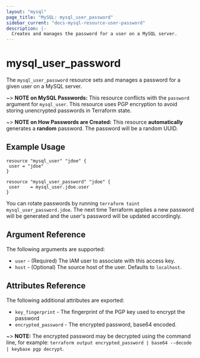 ```yaml
---
layout: "mysql"
page_title: "MySQL: mysql_user_password"
sidebar_current: "docs-mysql-resource-user-password"
description: |-
  Creates and manages the password for a user on a MySQL server.
---
```

# mysql_user_password

The `mysql_user_password` resource sets and manages a password for a given
user on a MySQL server.

~> **NOTE on MySQL Passwords:** This resource conflicts with the `password`
   argument for `mysql_user`. This resource uses PGP encryption to avoid
   storing unencrypted passwords in Terraform state.

~> **NOTE on How Passwords are Created:** This resource **automatically**
   generates a **random** password. The password will be a random UUID.

## Example Usage

 ```hcl
resource "mysql_user" "jdoe" {
  user = "jdoe"
}

resource "mysql_user_password" "jdoe" {
  user    = mysql_user.jdoe.user
}
```

You can rotate passwords by running `terraform taint mysql_user_password.jdoe`.
The next time Terraform applies a new password will be generated and the user's
password will be updated accordingly.

## Argument Reference
The following arguments are supported:

* `user` - (Required) The IAM user to associate with this access key.
* `host` - (Optional) The source host of the user. Defaults to `localhost`.

## Attributes Reference

The following additional attributes are exported:

* `key_fingerprint` - The fingerprint of the PGP key used to encrypt the password
* `encrypted_password` - The encrypted password, base64 encoded.

~> **NOTE:** The encrypted password may be decrypted using the command line,
   for example: `terraform output encrypted_password | base64 --decode | keybase pgp decrypt`.

